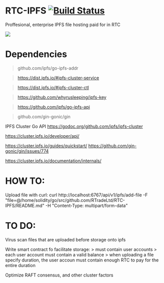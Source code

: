 # RTC-IPFS [![Build Status](https://travis-ci.com/RTradeLtd/RTC-IPFS.svg?token=gDSF5EBqJK8E2W8NbsUS&branch=master)](https://travis-ci.com/RTradeLtd/RTC-IPFS)
Proffesional, enterprise IPFS file hosting paid for in RTC

![](https://i.imgflip.com/29m9ch.jpg)


# Dependencies

> github.com/ipfs/go-ipfs-addr

> https://dist.ipfs.io/#ipfs-cluster-service

> https://dist.ipfs.io/#ipfs-cluster-ctl

> https://github.com/whyrusleeping/ipfs-key

> https://github.com/ipfs/go-ipfs-api

> github.com/gin-gonic/gin

IPFS Cluster Go API https://godoc.org/github.com/ipfs/ipfs-cluster

https://cluster.ipfs.io/developer/api/

https://cluster.ipfs.io/guides/quickstart/
https://github.com/gin-gonic/gin/issues/774

https://cluster.ipfs.io/documentation/internals/

# HOW TO:

Upload file with curl:
curl http://localhost:6767/api/v1/ipfs/add-file -F "file=@/home/solidity/go/src/github.com/RTradeLtd/RTC-IPFS/README.md" -H "Content-Type: multipart/form-data"


# TO DO:

Virus scan files that are uploaded before storage onto ipfs

Write smart contract fo facilitate storage:
    > must contain user accounts
        > each user account must contain a valid balance
        > when uploading a file specify duration, the user accoun must contain enough RTC to pay for the entire duration

Optimize RAFT consensus, and other cluster factors